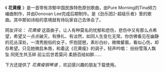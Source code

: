 

《 **花黄瘦** 》是一首带有浓郁中国民族特色原创歌曲，由Pure Morning的Tina倾力编曲制作，并由Donovan
Lee完成后期制作。是《劲乐团2-超级乐者》里的歌曲。其中那如诗般的意境就有待玩家自己去体会了。

  

网友评论： _花黄瘦_
这首曲子，让人有种莫名的忧郁和悲伤，悲伤中又有那么点希望，希望又一点点破灭，有挣扎、有淡然，如同人生变化无常。你仿佛看见在幽静的花丛深处，一清秀脱俗的女子，怀抱琵琶，素衫白纱，微微颦眉，看似心伤，却存希望。只见她微启朱唇，和着这《花黄瘦》的调子，轻声吟唱：
纷纷雪落人飘坠 同死生共玉碎 前尘后世君莫问 柔肠百结如醉......

  

下方还提供了 _花黄瘦钢琴谱_ ，欢迎感兴趣的朋友下载使用。


